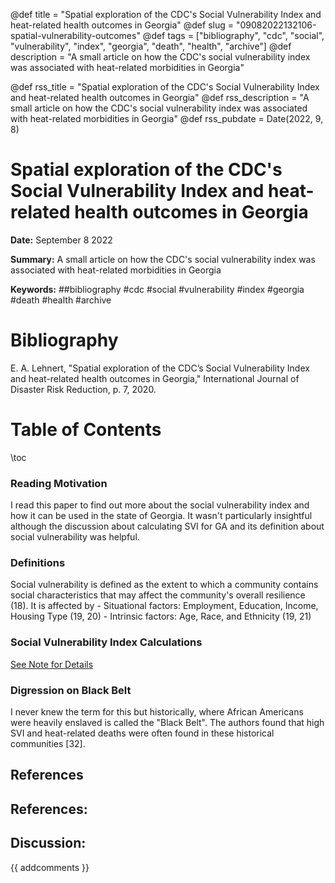 @def title = "Spatial exploration of the CDC's Social Vulnerability Index and heat-related health outcomes in Georgia"
@def slug = "09082022132106-spatial-vulnerability-outcomes"
@def tags = ["bibliography", "cdc", "social", "vulnerability", "index", "georgia", "death", "health", "archive"]
@def description = "A small article on how the CDC's social vulnerability index was associated with heat-related morbidities in Georgia"

@def rss_title = "Spatial exploration of the CDC's Social Vulnerability Index and heat-related health outcomes in Georgia"
@def rss_description = "A small article on how the CDC's social vulnerability index was associated with heat-related morbidities in Georgia"
@def rss_pubdate = Date(2022, 9, 8)


Spatial exploration of the CDC's Social Vulnerability Index and heat-related health outcomes in Georgia
=========

**Date:** September 8 2022

**Summary:** A small article on how the CDC's social vulnerability index was associated with heat-related morbidities in Georgia

**Keywords:** ##bibliography #cdc #social #vulnerability #index #georgia #death #health  #archive

Bibliography
==========

E. A. Lehnert, "Spatial exploration of the CDC’s Social Vulnerability Index and heat-related health outcomes in Georgia," International Journal of Disaster Risk Reduction, p. 7, 2020.

Table of Contents
=========

\toc

### Reading Motivation

I read this paper to find out more about the social vulnerability index and how it can be used in the state of Georgia. It wasn't particularly insightful although the discussion about calculating SVI for GA and its definition about social vulnerability was helpful.

### Definitions

Social vulnerability is defined as the extent to which a community contains social characteristics that may affect the community's overall resilience (18). It is affected by 	- Situational factors: Employment, Education, Income, Housing Type (19, 20) 	- Intrinsic factors: Age, Race, and Ethnicity (19, 21)

### Social Vulnerability Index Calculations

[See Note for Details](/09082022144933-social-vulnerability-index.md)

### Digression on Black Belt

I never knew the term for this but historically, where African Americans were heavily enslaved is called the "Black Belt". The authors found that high SVI and heat-related deaths were often found in these historical communities [32].

## References

## References:
## Discussion: 

{{ addcomments }}
